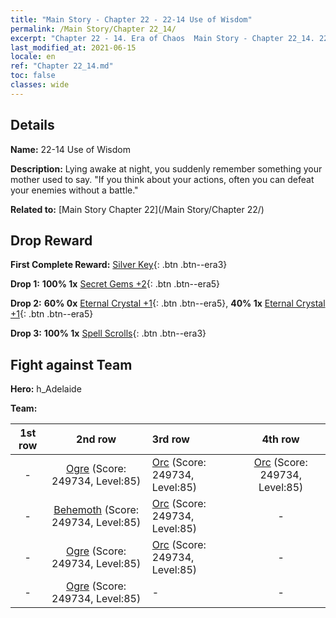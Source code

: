```yaml
---
title: "Main Story - Chapter 22 - 22-14 Use of Wisdom"
permalink: /Main Story/Chapter 22_14/
excerpt: "Chapter 22 - 14. Era of Chaos  Main Story - Chapter 22_14. 22-14 Use of Wisdom"
last_modified_at: 2021-06-15
locale: en
ref: "Chapter 22_14.md"
toc: false
classes: wide
---
```


## Details

 **Name:** 22-14 Use of Wisdom

 **Description:** Lying awake at night, you suddenly remember something your mother used to say. \"If you think about your actions, often you can defeat your enemies without a battle.\"

 **Related to:** [Main Story Chapter 22](/Main Story/Chapter 22/)

## Drop Reward

 **First Complete Reward:** [Silver Key](/Items/con_693/){: .btn .btn--era3}

 **Drop 1:** **100% 1x** [Secret Gems +2](/Items/mat_79/){: .btn .btn--era5}

 **Drop 2:** **60% 0x** [Eternal Crystal +1](/Items/mat_73/){: .btn .btn--era5}, **40% 1x** [Eternal Crystal +1](/Items/mat_73/){: .btn .btn--era5}

 **Drop 3:** **100% 1x** [Spell Scrolls](/Items/con_694/){: .btn .btn--era3}


## Fight against Team
 **Hero:** h_Adelaide

 **Team:**


  | 1st row | 2nd row | 3rd row | 4th row |
  |:----:|:----:|:----|:----:|
  | - | [Ogre](/units/Ogre/) (Score: 249734, Level:85)  | [Orc](/units/Orc/) (Score: 249734, Level:85)  | [Orc](/units/Orc/) (Score: 249734, Level:85)  |
  | - | [Behemoth](/units/Behemoth/) (Score: 249734, Level:85)  | [Orc](/units/Orc/) (Score: 249734, Level:85)  | - |
  | - | [Ogre](/units/Ogre/) (Score: 249734, Level:85)  | [Orc](/units/Orc/) (Score: 249734, Level:85)  | - |
  | - | [Ogre](/units/Ogre/) (Score: 249734, Level:85)  | - | - |


